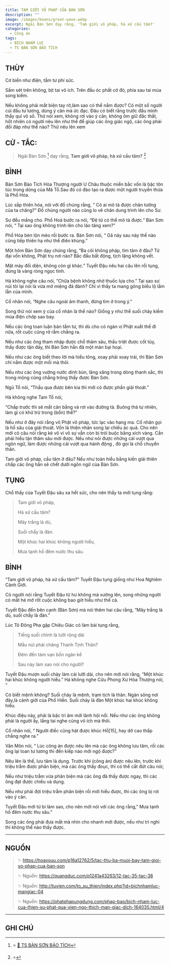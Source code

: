 ```yaml
---
title: TAM GIỚI VÔ PHÁP CỦA BÀN SƠN
description: ""
image: /images/koans/great-wave.webp
excerpt: Ngài Bàn Sơn dạy rằng, 'Tam giới vô pháp, hà xứ cầu tâm?'
categories:
  - Công án
tags:
  - BÍCH NHAM LỤC
  - TS BÀN SƠN BẢO TÍCH
---
```


## THÙY

Cơ biến như điện, tầm tư phí sức.

Sấm sét trên không, bịt tai vô ích. Trên đầu óc phất cờ đỏ, phía sau tai múa song kiếm.

Nếu không phải mắt biện tay rờ,làm sao có thể nắm được? Có một số người cúi đầu tư lương, dùng ý căn mà ức đạc. Đâu có biết rằng trước đầu mình thấy quỉ vô số. Thử nói xem, không rơi vào ý căn, không ôm giữ đắc thất, hốt nhiên có người nêu lên như thế để giúp các ông giác ngộ, các ông phải đối đáp như thế nào? Thử nêu lên xem

## CỬ - TẮC:

> Ngài Bàn Sơn [^1] dạy rằng, **Tam giới vô pháp, hà xứ cầu tâm?** [^14]

## BÌNH

Bàn Sơn Bảo Tích Hòa Thượng người U Châu thuộc miền bắc vốn là bậc tôn túc trong dòng của Mã Tổ.Sau đó có đào tạo ra được một người truyền thừa là Phổ Hóa.

Lúc sắp thiên hóa, nói với đồ chúng rằng, “ Có ai mô tả được chân tướng của ta chăng?” Đồ chúng người nào cũng lo vẽ chân dung trình lên cho Sư.

Sư đều mắng cho. Phổ Hoá bước ra nói, “Đệ tử có thể mô tả được.” Bàn Sơn nói, “ Tại sao ông không trình lên cho lão tăng xem?”

Phổ Hóa bèn lộn mèo rồi bước ra. Bàn Sơn nói, “ Gã này sau này thế nào cũng tiếp thiên hạ như thể điên khùng.”

Một hôm Bàn Sơn dạy chúng rằng, “Ba cõi không pháp, tìm tâm ở đâu? Tứ đại vốn không, Phật trụ nơi nào? Bắc đẩu bất động, tịch lặng không vết.

Mặt mày đối diện, không còn gì khác.” Tuyết Đậu nêu hai câu lên rồi tụng, đúng là vàng ròng ngọc tinh.

Há không nghe câu nói, “Chữa bệnh không nhờ thuốc lựa cho.” Tại sao sư núi tôi lại nói là vừa mở miệng đã đánh? Chỉ vì thầy ta mang gông biểu lộ lầm lẫn của mình.

Cổ nhân nói, “Nghe câu ngoài âm thanh, đừng tìm ở trong ý.”

Song thử nói xem ý của cổ nhân là thế nào? Giống y như thể suối chảy kiếm múa điện chớp sao bay.

Nếu các ông toan luận bàn tầm tư, thì dù cho có ngàn vị Phật xuất thế đi nữa, rốt cuộc cũng rờ rẫm chẳng ra.

Nếu như các ông tham nhập được chỗ thâm sâu, thấu triệt được cốt tủy, thấy được tận đáy, thì Bàn Sơn hẳn đã một màn bại hoại.

Nếu như các ông biết theo lời mà hiểu tông, xoay phải xoay trái, thì Bàn Sơn chỉ nắm được một mối mà thôi.

Nếu như các ông vướng nước dính bùn, lăng xăng trong dòng thanh sắc, thì trong mộng cũng chẳng trông thấy được Bàn Sơn.

Ngũ Tổ nói, “Thầu qua được bên kia thì mới có được phần giải thoát.”

Há không nghe Tam Tổ nói,

“Chấp trước thì sẽ mất cân bằng và rơi vào đường tà.
Buông thả tự nhiên, làm gì có khử trừ trong (bổn) thể?”

Nếu như ở đây nói rằng vô Phật vô pháp, tức lạc vào hang ma. Cổ nhân gọi là hố sâu của giải thoát. Vốn là thiện nhân song lại chiếu ác quả. Cho nên mới có câu nói rằng kẻ vô vi vô sự vẫn còn bị trói buộc bằng xích vàng. Cần phải hiểu tận thâm sâu mới được. Nếu như nói được những cái vượt qua ngôn ngữ, làm được những cái vượt qua hành động , đó gọi là chỗ chuyển thân.

Tam giới vô pháp, cầu tâm ở đâu? Nếu như toàn hiểu bằng kiến giải thiên chấp các ông hẳn sẽ chết dưới ngôn ngữ của Bàn Sơn.

## TỤNG

Chỗ thấy của Tuyết Đậu sâu xa hết sức, cho nên thầy ta mới tụng rằng:

> Tam giới vô pháp,
>
> Hà xứ cầu tâm?
>
> Mây trắng là dù,
>
> Suối chẩy là đàn.
>
> Một khúc hai khúc không người hiểu,
>
> Mưa tạnh hồ đêm nước thu sâu.

## BÌNH

“Tam giới vô pháp, hà xứ cầu tâm?” Tuyết Đậu tụng giống như Hoa Nghiêm Cảnh Giới.

Có người nói rằng Tuyết Đậu từ hư không mà xướng lên, song những người có mắt hé mở rốt cuộc không bao giờ hiểu như thế cả.

Tuyết Đậu đến bên cạnh (Bàn Sơn) mà nói thêm hai câu rằng, “Mây trắng là dù, suối chẩy là đàn.”

Lúc Tô Đông Pha gặp Chiêu Giác có làm bài tụng rằng,

> Tiếng suối chính là lưỡi rộng dài
>
> Mầu núi phải chăng Thanh Tịnh Thân?
>
> Đêm đến tám vạn bốn ngàn kế
>
> Sau này làm sao nói cho người?

Tuyết Đậu mượn suối chảy làm cái lưỡi dài, cho nên mới nói rằng, “Một khúc hai khúc không người hiểu.” Há không nghe Cửu Phong Xư Hòa Thượng nói, “

Có biết mệnh không? Suối chảy là mệnh, trạm tịch là thân. Ngàn sông nơi đây,là cảnh giới của Phổ Hiền. Suối chảy là đàn Một khúc hai khúc không hiểu.

Khúc điệu này, phải là bậc tri âm mới lãnh hội nổi. Nếu như các ông không phải là người ấy, lắng tai nghe cũng vô ích mà thôi.

Cổ nhân nói, “ Người điếc cũng hát được khúc Hồ[15], hay dở cao thấp chẳng nghe ra.”

Vân Môn nói, “ Lúc công án được nêu lên mà các ông không lưu tâm, rồi các ông lại toan tư lương thì đến kiếp nào mới ngộ được?”

Nêu lên là thế, lưu tâm là dụng. Trước khi (công án) được nêu lên, trước khi triệu trẫm được phân biện, mà các ông thấy đoục, thì có thể cắt đứt câu nói;

Nếu như triệu trẫm vừa phân biện mà các ông đã thấy được ngay, thì các ông đạt được chiếu và dụng.

Nếu như phải đợi triệu trẫm phân biện rồi mới hiểu được, thì các ông bị rơi vào ý căn.

Tuyết Đậu mới từ bi làm sao, cho nên mới nói với các ông rằng,” Mưa tạnh hồ đêm nước thu sâu.”

Song các ông phải đưa mắt mà nhìn cho nhanh mới được, nếu như trì nghi thì không thể nào thấy được.

<hr class="blog-rule" />

## NGUỒN

> ✨ https://hoavouu.com/p16a12762/5/tac-thu-ba-muoi-bay-tam-gioi-vo-phap-cua-ban-son
>
> ✨ Nguồn: https://quangduc.com/p1241a43263/12-tac-35-tac-38
>
> ✨ Nguồn: http://tuvien.com/to_su_thien/index.php?id=bichnhamluc-mangiac-04
>
> ✨ Nguồn: https://phatphapungdung.com/phap-bao/bich-nham-luc-cua-thien-su-phat-qua-vien-ngo-thich-man-giac-dich-164035.html/4

<hr class="blog-rule" />

## GHI CHÚ

[^1]: ⭐️ <a href="/masters/ts-ban-son-bao-tich/" target="_blank">🔗 TS BÀN SƠN BẢO TÍCH</a>

[^14]: ⭐️
